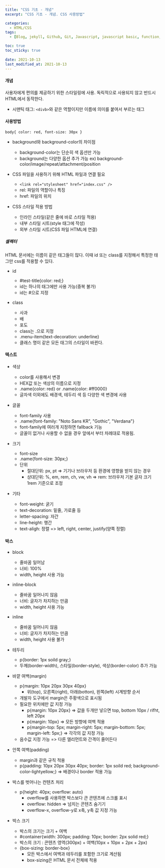 ```yaml
---
title: "CSS 기초 - 개념"
excerpt: "CSS 기초 - 개념. CSS 사용방법"

categories:
  - HTML/CSS
tags:
  - [Blog, jekyll, Github, Git, Javascript, javascript basic, function,자바스크립트 기본개념, 타입, 문자열, 반복문, codestates, HTML, CSS, CSS 사용법]

toc: true
toc_sticky: true
 
date: 2021-10-13
last_modified_at: 2021-10-13
---
```


#### 개념
사용자에게 편의를 제공하기 위한 스타일링에 사용. 독릭적으로 사용되지 않고 반드시 HTML에서 동작한다.
* 시맨틱 태그: `<divb>`와 같은 역할이지만 이름에 의미를 붙여서 부르는 태그

#### 사용방법
`body{ color: red, font-size: 30px }`

* background와 background-color의 차이점
  * background-color는 단순히 색 옵션만 가능
  * background는 다양한 옵션 추가 가능
    ex) background-color/image/repeat/attachment/position

* CSS 파일을 사용하기 위해 HTML 파일과 연결 필요
  * `<link rel="stylesheet" href="index.css" />`
  * rel: 파일의 역할이나 특징
  * href: 파일의 위치

* CSS 스타일 적용 방법
  * 인라인 스타일(같은 줄에 바로 스타일 적용)
  * 내부 스타일 시트(style 태그에 작성)
  * 외부 스타일 시트(CSS 파일 HTML에 연결)

##### 셀렉터
HTML 문서에는 이름이 같은 태그들이 많다. 이때 id 또는 class를 지정해서 특정한 태그만 css를 적용할 수 있다.

* id
  * #test-title{color: red;}
  * id는 하나의 태그에만 사용 가능(중복 불가)
  * id는 #으로 지정

* class
  * <div class="menu-item">사과<div>
  * <div class="menu-item">배<div>
  * <div class="menu-item">포도<div>
  * class는 .으로 지정
  * .menu-item{text-decoration: underline}
  * 클래스 명이 같은 모든 태그의 스타일이 바뀐다.

#### 텍스트
* 색상
  * color를 사용해서 변경
  * HEX값 또는 색상의 이름으로 지정
  * .name{color: red} or .name{color: #ff0000}
  * 글자색 이외에도 배경색, 테두리 색 등 다양한 색 변경에 사용

* 글꼴
  * font-family 사용
  * .name{font-family: "Noto Sans KR", "Gothic", "Verdana"}
  * font-family에 여러개 지정하면 fallback 기능
  * 글꼴이 없거나 사용할 수 없을 경우 앞에서 부터 차례대로 적용됨.

* 크기
  * font-size
  * .name{font-size: 30px;}
  * 단위
    * 절대단위: px, pt => 기기나 브라우저 등 환경에 영향을 받지 않는 경우
    * 상대단위: %, em, rem, ch, vw, vh => rem: 브라우저 기본 글자 크기 1rem 기준으로 조정

* 기타
  * font-weight: 굵기
  * text-decoration: 밑줄, 가로줄 등
  * letter-spacing: 자간
  * line-height: 행간
  * text-aligh: 정렬 => left, right, center, justify(양쪽 정렬)

#### 박스
* block
  * 줄바꿈 일어남
  * 너비: 100%
  * width, height 사용 가능

* inline-block
  * 줄바꿈 일어나지 않음
  * 너비: 글자가 차지하는 만큼
  * width, height 사용 가능

* inline
  * 줄바꿈 일어나지 않음
  * 너비: 글자가 차지하는 만큼
  * width, height 사용 불가

* 테두리
  * p{border: 1px soild gray;}
  * 두께(border-width), 스타일(border-style), 색상(border-color) 추가 가능

* 바깥 여백(margin)
  * p{margin: 10px 20px 30px 40px}
    * 위(top), 오른쪽(right), 아래(botton), 왼쪽(left) 시계방향 순서
  * 개발자 도구에서 margin은 주황색으로 표시됨
  * 필요한 위치에만 값 지정 가능
    * p{margin: 10px 20px} => 값을 두개만 넣으면 top, bottom 10px / rifht, left 20px
    * p{margin: 10px} => 모든 방향에 여백 적용
    * p{margin-top: 5px; margin-right: 5px; margin-bottom: 5px; margin-left: 5px;} => 각각의 값 지정 가능
  * 음수값 지정 가능 => 다른 엘리먼트와 간격이 줄어든다

* 안쪽 여백(padding)
  * margin과 같은 규칙 적용
  * p{padding: 10px 20px 30px 40px; border: 1px soild red; background-color-lightyellow;} => 배경이나 border 적용 가능

* 박스를 벗어나는 컨텐츠 처리
  * p{height: 40px; overflow: auto}
    * overflow를 사용하면 박스보다 큰 콘텐츠에 스크롤 표시
    * overflow: hidden => 넘치는 콘텐츠 숨기기
    * overflow-x, overflow-y로 x축, y축 값 지정 가능

* 박스 크기
  * 박스의 크기는 크기 + 여백
  * #container{width: 300px; padding: 10px; border: 2px solid red;}
  * 박스의 크기 : 콘텐츠 영역(300px) + 여백(10px + 10px + 2px + 2px)
  * {box-sizing: border-box}
    * 모든 박스에서 여백과 테두리를 포함한 크기로 계산됨
    * box-sizing은 HTML 문서 전체에 적용

